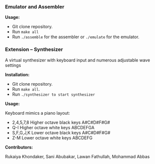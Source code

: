 ### Emulator and Assembler

**Usage:**
- Git clone repository.
- Run `make all`
- Run `./assemble` for the assembler or `./emulate` for the emulator.

### Extension – Synthesizer

A virtual synthesizer with keyboard input and numerous adjustable wave settings

**Installation:**
- Git clone repository.
- Run `make all`.
- Run `./synthesizer to start synthesizer`


**Usage:**

Keyboard mimics a piano layout:
- 2,4,5,7,8 Higher octave black keys A#C#D#F#G#
- Q-I Higher octave white keys ABCDEFGA
- S,F,G,J,K Lower octave black keys A#C#D#F#G#
- Z-M Lower octave white keys ABCDEFG


**Contributors:**

Rukaiya Khondaker, Sani Abubakar, Lawan Fathullah, Mohammad Abbas
